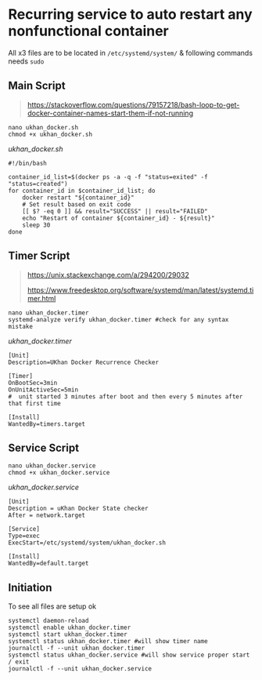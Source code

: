 # Recurring service to auto restart any nonfunctional container

All x3 files are to be located in `/etc/systemd/system/` & following commands needs `sudo`

## Main Script
> https://stackoverflow.com/questions/79157218/bash-loop-to-get-docker-container-names-start-them-if-not-running

```
nano ukhan_docker.sh
chmod +x ukhan_docker.sh
```
_ukhan_docker.sh_
```
#!/bin/bash

container_id_list=$(docker ps -a -q -f "status=exited" -f "status=created")
for container_id in $container_id_list; do
    docker restart "${container_id}"
    # Set result based on exit code
    [[ $? -eq 0 ]] && result="SUCCESS" || result="FAILED"
    echo "Restart of container ${container_id} - ${result}"
    sleep 30
done
```
## Timer Script
> https://unix.stackexchange.com/a/294200/29032
> 
> https://www.freedesktop.org/software/systemd/man/latest/systemd.timer.html
```
nano ukhan_docker.timer
systemd-analyze verify ukhan_docker.timer #check for any syntax mistake
```
_ukhan_docker.timer_
```
[Unit]
Description=UKhan Docker Recurrence Checker

[Timer]
OnBootSec=3min
OnUnitActiveSec=5min
#  unit started 3 minutes after boot and then every 5 minutes after that first time

[Install]
WantedBy=timers.target
```
## Service Script
```
nano ukhan_docker.service
chmod +x ukhan_docker.service
```
_ukhan_docker.service_
```
[Unit]
Description = uKhan Docker State checker
After = network.target

[Service]
Type=exec
ExecStart=/etc/systemd/system/ukhan_docker.sh

[Install]
WantedBy=default.target
```
## Initiation
To see all files are setup ok
```
systemctl daemon-reload
systemctl enable ukhan_docker.timer
systemctl start ukhan_docker.timer
systemctl status ukhan_docker.timer #will show timer name
journalctl -f --unit ukhan_docker.timer
systemctl status ukhan_docker.service #will show service proper start / exit
journalctl -f --unit ukhan_docker.service
```
